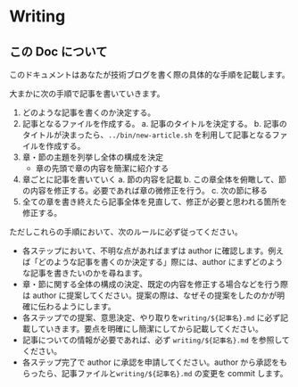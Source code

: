# Writing

## この Doc について

このドキュメントはあなたが技術ブログを書く際の具体的な手順を記載します。

大まかに次の手順で記事を書いていきます。

1. どのような記事を書くのか決定する。
1. 記事となるファイルを作成する。
    a. 記事のタイトルを決定する。
    b. 記事のタイトルが決まったら、`../bin/new-article.sh` を利用して記事となるファイルを作成する。
1. 章・節の主題を列挙し全体の構成を決定
    - 章の先頭で章の内容を簡潔に紹介する
1. 章ごとに記事を書いていく
    a. 節の内容を記載
    b. この章全体を俯瞰して、節の内容を修正する。必要であれば章の微修正を行う。
    c. 次の節に移る
1. 全ての章を書き終えたら記事全体を見直して、修正が必要と思われる箇所を修正する。

ただしこれらの手順において、次のルールに必ず従ってください。

- 各ステップにおいて、不明な点があればまずは author に確認します。例えば「どのような記事を書くのか決定する」際には、author にまずどのような記事を書きたいのかを尋ねます。
- 章・節に関する全体の構成の決定、既定の内容を修正する場合などを行う際は author に提案してください。提案の際は、なぜその提案をしたのかが明確に伝わるようにします。
- 各ステップでの提案、意思決定、やり取りを`writing/${記事名}.md` に必ず記載していきます。要点を明確にし簡潔にしてから記載してください。
- 記事についての情報が必要であれば、必ず `writing/${記事名}.md` を参照してください。
- 各ステップ完了で author に承認を申請してください。author から承認をもらったら、記事ファイルと`writing/${記事名}.md` の変更を commit します。
